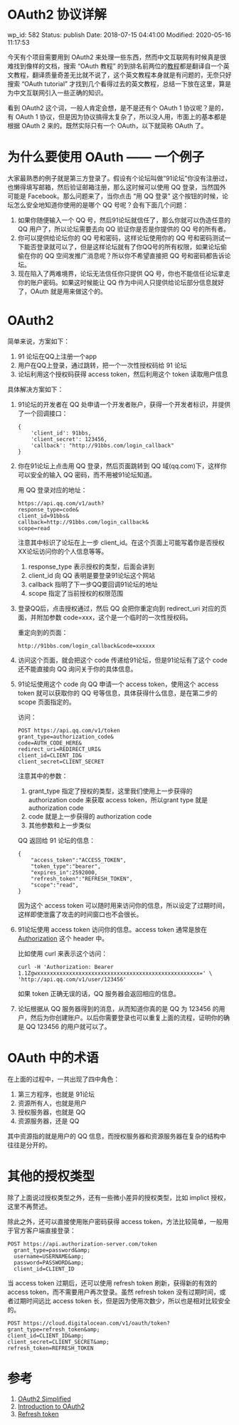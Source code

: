 # OAuth2 协议详解


wp_id: 582
Status: publish
Date: 2018-07-15 04:41:00
Modified: 2020-05-16 11:17:53


今天有个项目需要用到 OAuth2 来处理一些东西，然而中文互联网有时候真是很难找到像样的文档，搜索 “OAuth 教程” 的到排名前两位的[教](https://aaronparecki.com/oauth-2-simplified/)[程](https://aaronparecki.com/oauth-2-simplified/)都是翻译自一个英文教程，翻译质量奇差无比就不说了，这个英文教程本身就是有问题的，无奈只好搜索 “OAuth tutorial” 才找到几个看得过去的英文教程，总结一下放在这里，算是为中文互联网引入一些正确的知识。

看到 OAuth2 这个词，一般人肯定会想，是不是还有个 OAuth 1 协议呢？是的，有 OAuth 1 协议，但是因为协议搞得太复杂了，所以没人用，市面上的基本都是根据 OAuth 2 来的。既然实际只有一个 OAuth，以下就简称 OAuth 了。

# 为什么要使用 OAuth —— 一个例子

大家最熟悉的例子就是第三方登录了。假设有个论坛叫做“91论坛”你没有注册过，也懒得填写邮箱，然后验证邮箱注册，那么这时候可以使用 QQ 登录，当然国外可能是 Facebook。那么问题来了，当你点击 “用 QQ 登录” 这个按钮的时候，论坛怎么安全地知道你使用的是哪个 QQ 号呢？会有下面几个问题：

1. 如果你随便输入一个 QQ 号，然后91论坛就信任了，那么你就可以伪造任意的 QQ 用户了，所以论坛需要去向 QQ 验证你是否是你提供的 QQ 号的所有者。
2. 你可以提供给论坛你的 QQ 号和密码，这样论坛使用你的 QQ 号和密码测试一下能否登录就可以了，但是这样论坛就有了你QQ号的所有权限，如果论坛偷偷在你的 QQ 空间发推广消息呢？所以你不希望直接把 QQ 号和密码都告诉论坛。
3. 现在陷入了两难境界，论坛无法信任你只提供 QQ 号，你也不能信任论坛拿走你的账户密码。如果这时候能让 QQ 作为中间人只提供给论坛部分信息就好了，OAuth 就是用来做这个的。

# OAuth2

简单来说，方案如下：

1. 91 论坛在QQ上注册一个app
2. 用户在QQ上登录，通过跳转，把一个一次性授权码给 91 论坛
3. 论坛利用这个授权码获得 access token，然后利用这个 token 读取用户信息

具体解决方案如下：

1. 91论坛的开发者在 QQ 处申请一个开发者账户，获得一个开发者标识，并提供了一个回调接口：

    ```
    {
        'client_id': 91bbs,
        'client_secret': 123456,
        'callback': "http://91bbs.com/login_callback"
    }
    ```

2. 你在91论坛上点击用 QQ 登录，然后页面跳转到 QQ 域(qq.com)下，这样你可以安全的输入 QQ 密码，而不用被91论坛知道。

    用 QQ 登录对应的地址：

    ```
    https://api.qq.com/v1/auth?
    response_type=code&
    client_id=91bbs&
    callback=http://91bbs.com/login_callback&
    scope=read
    ```

    注意其中标识了论坛在上一步 client_id。在这个页面上可能写着你是否授权XX论坛访问你的个人信息等等。

    1. response_type 表示授权的类型，后面会讲到
    2. client_id 向 QQ 表明是要登录91论坛这个网站
    3. callback 指明了下一步QQ要回调91论坛的地址
    4. scope 指定了当前授权的权限范围

3. 登录QQ后，点击授权通过，然后 QQ 会把你重定向到 redirect_uri 对应的页面，并附加参数 code=xxx，这个是一个临时的一次性授权码。

    重定向到的页面：

    ```
    http://91bbs.com/login_callback&code=xxxxxx
    ```

4. 访问这个页面，就会把这个 code 传递给91论坛，但是91论坛有了这个 code 还不能直接向 QQ 询问关于你的具体信息。
5. 91论坛使用这个 code 向 QQ 申请一个 access token，使用这个 access token 就可以获取你的 QQ 号等信息，具体获得什么信息，是在第二步的 scope 页面指定的。

    访问：
    ```
    POST https://api.qq.com/v1/token
    grant_type=authorization_code&
    code=AUTH_CODE_HERE&
    redirect_uri=REDIRECT_URI&
    client_id=CLIENT_ID&
    client_secret=CLIENT_SECRET
    ```

    注意其中的参数：
    1. grant_type 指定了授权的类型，这里我们使用上一步获得的 authorization code 来获取 access token，所以grant type 就是 authorization code
    2. code 就是上一步获得的 authorization code
    3. 其他参数和上一步类似

    QQ 返回给 91 论坛的信息：
    ```
    {
        "access_token":"ACCESS_TOKEN",
        "token_type":"bearer",
        "expires_in":2592000,
        "refresh_token":"REFRESH_TOKEN",
        "scope":"read",
    }
    ```

    因为这个 access token 可以随时用来访问你的信息，所以设定了过期时间，这样即使泄露了攻击的时间窗口也不会很长。

6. 91论坛使用 access token 访问你的信息。access token 通常是放在 [Authorization](https://developer.mozilla.org/en-US/docs/Web/HTTP/Headers/Authorization) 这个 header 中。

    比如使用 curl 来表示这个访问：

    ```
    curl -H 'Authorization: Bearer 1.1Zgwxxxxxxxxxxxxxxxxxxxxxxxxxxxxxxxxxxxxxxxxxxxxxxxxxxx=' \
    'http://api.qq.com/v1/user/123456'
    ```

    如果 token 正确无误的话，QQ 服务器会返回相应的信息。

6. 论坛根据从 QQ 服务器得到的消息，从而知道你真的是 QQ 为 123456 的用户，然后为你创建账户。以后你需要登录也可以重复上面的流程，证明你的确是 QQ 123456 的用户就可以了。

# OAuth 中的术语

在上面的过程中，一共出现了四中角色：

1. 第三方程序，也就是 91论坛
2. 资源所有人，也就是用户
3. 授权服务器，也就是 QQ
4. 资源服务器，还是 QQ

其中资源指的就是用户的 QQ 信息，而授权服务器和资源服务器在复杂的结构中往往是分开的。

# 其他的授权类型

除了上面说过授权类型之外，还有一些微小差异的授权类型，比如 implict 授权，这里不再赘述。

除此之外，还可以直接使用账户密码获得 access token，方法比较简单，一般用于官方客户端直接登录：

```
POST https://api.authorization-server.com/token
  grant_type=password&amp;
  username=USERNAME&amp;
  password=PASSWORD&amp;
  client_id=CLIENT_ID
```

当 access token 过期后，还可以使用 refresh token 刷新，获得新的有效的 access token，而不需要用户再次登录。虽然 refresh token 没有过期时间，或者过期时间远比 access token 长，但是因为使用次数少，所以也是相对比较安全的。

```
POST https://cloud.digitalocean.com/v1/oauth/token?
grant_type=refresh_token&amp;
client_id=CLIENT_ID&amp;
client_secret=CLIENT_SECRET&amp;
refresh_token=REFRESH_TOKEN
```

# 参考

1. [OAuth2 Simplified](https://aaronparecki.com/oauth-2-simplified/)
2. [Introduction to OAuth2](https://www.digitalocean.com/community/tutorials/an-introduction-to-oauth-2)
3. [Refresh token](https://medium.com/@bantic/more-oauth-2-0-surprises-the-refresh-token-1831d71f4af6)